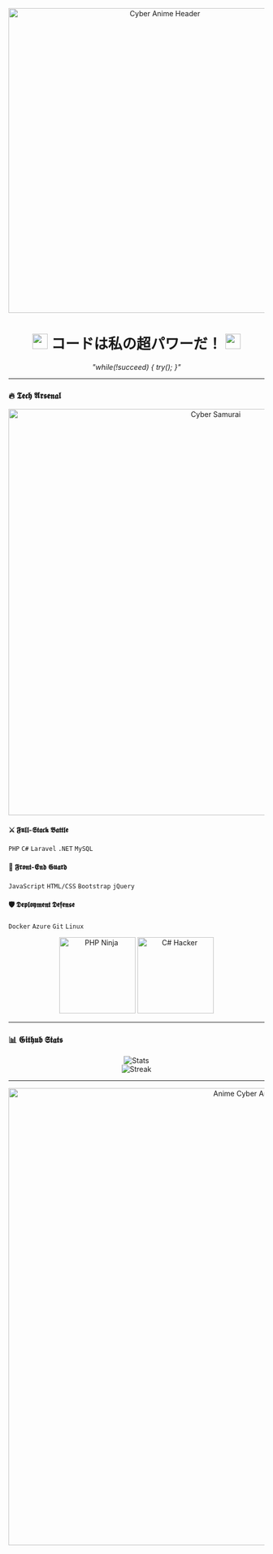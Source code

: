 <p align="center">
  <img src="https://images-wixmp-ed30a86b8c4ca887773594c2.wixmp.com/f/b8c48f09-5aa8-4e30-88be-055e1cf38041/dgmwtgy-b3721865-56a6-4ef0-98f1-d73fad25209e.png/v1/fill/w_1242,h_541,q_80,strp/death_the_kid_by_jinxiieeee_dgmwtgy-fullview.jpg?token=eyJ0eXAiOiJKV1QiLCJhbGciOiJIUzI1NiJ9.eyJzdWIiOiJ1cm46YXBwOjdlMGQxODg5ODIyNjQzNzNhNWYwZDQxNWVhMGQyNmUwIiwiaXNzIjoidXJuOmFwcDo3ZTBkMTg4OTgyMjY0MzczYTVmMGQ0MTVlYTBkMjZlMCIsIm9iaiI6W1t7ImhlaWdodCI6Ijw9NTQxIiwicGF0aCI6IlwvZlwvYjhjNDhmMDktNWFhOC00ZTMwLTg4YmUtMDU1ZTFjZjM4MDQxXC9kZ213dGd5LWIzNzIxODY1LTU2YTYtNGVmMC05OGYxLWQ3M2ZhZDI1MjA5ZS5wbmciLCJ3aWR0aCI6Ijw9MTI0MiJ9XV0sImF1ZCI6WyJ1cm46c2VydmljZTppbWFnZS5vcGVyYXRpb25zIl19.msq5X5DJci9Rjykho5kmd0QS4GSRPvaYwsF9CdD-lgc" width="600" alt="Cyber Anime Header">  
</p>

<h1 align="center">  
  <img src="https://imgur.com/TnBhkgG.gif" width="30"> コードは私の超パワーだ！ <img src="https://imgur.com/TnBhkgG.gif" width="30">  
</h1>  

<p align="center">  
  <i> "while(!succeed) { try(); }" </i>  
</p>  

---

### **🔥 𝕿𝖊𝖈𝖍 𝕬𝖗𝖘𝖊𝖓𝖆𝖑**  

<p align="center">
  <img src="https://images-wixmp-ed30a86b8c4ca887773594c2.wixmp.com/f/80dd4180-f2ad-4c83-ac9e-a42dd17be35f/deatl19-85d6f890-7b3a-45fb-9804-d4ad59b48878.jpg/v1/fill/w_1358,h_588,q_70,strp/ems_by_kyokazu_deatl19-pre.jpg?token=eyJ0eXAiOiJKV1QiLCJhbGciOiJIUzI1NiJ9.eyJzdWIiOiJ1cm46YXBwOjdlMGQxODg5ODIyNjQzNzNhNWYwZDQxNWVhMGQyNmUwIiwiaXNzIjoidXJuOmFwcDo3ZTBkMTg4OTgyMjY0MzczYTVmMGQ0MTVlYTBkMjZlMCIsIm9iaiI6W1t7ImhlaWdodCI6Ijw9MTYxMSIsInBhdGgiOiJcL2ZcLzgwZGQ0MTgwLWYyYWQtNGM4My1hYzllLWE0MmRkMTdiZTM1ZlwvZGVhdGwxOS04NWQ2Zjg5MC03YjNhLTQ1ZmItOTgwNC1kNGFkNTliNDg4NzguanBnIiwid2lkdGgiOiI8PTM3MTcifV1dLCJhdWQiOlsidXJuOnNlcnZpY2U6aW1hZ2Uub3BlcmF0aW9ucyJdfQ.Mxm6ZP0MA2-bMIrZC5krUB1garbZHRf7pZkd2qPdPbo" width="800" alt="Cyber Samurai">
</p>

#### **⚔️ 𝕱𝖚𝖑𝖑-𝕾𝖙𝖆𝖈𝖐 𝕭𝖆𝖙𝖙𝖑𝖊**  
`PHP` `C#` `Laravel` `.NET` `MySQL`  

#### **🌌 𝕱𝖗𝖔𝖓𝖙-𝕰𝖓𝖉 𝕲𝖚𝖆𝖗𝖉**  
`JavaScript` `HTML/CSS` `Bootstrap` `jQuery`  

#### **🛡️ 𝕯𝖊𝖕𝖑𝖔𝖞𝖒𝖊𝖓𝖙 𝕯𝖊𝖋𝖊𝖓𝖘𝖊**  
`Docker` `Azure` `Git` `Linux`  

<p align="center">
  <img src="https://images-wixmp-ed30a86b8c4ca887773594c2.wixmp.com/f/1251a8d5-c247-450d-aa22-e42c7f601476/dd8wp2i-8414989e-edcc-4492-9a9b-edfa780f377a.png/v1/fit/w_763,h_1081/k5__girls_frontline__render_089_by_yamyumchann_dd8wp2i-414w-2x.png?token=eyJ0eXAiOiJKV1QiLCJhbGciOiJIUzI1NiJ9.eyJzdWIiOiJ1cm46YXBwOjdlMGQxODg5ODIyNjQzNzNhNWYwZDQxNWVhMGQyNmUwIiwiaXNzIjoidXJuOmFwcDo3ZTBkMTg4OTgyMjY0MzczYTVmMGQ0MTVlYTBkMjZlMCIsIm9iaiI6W1t7ImhlaWdodCI6Ijw9MTA4MSIsInBhdGgiOiJcL2ZcLzEyNTFhOGQ1LWMyNDctNDUwZC1hYTIyLWU0MmM3ZjYwMTQ3NlwvZGQ4d3AyaS04NDE0OTg5ZS1lZGNjLTQ0OTItOWE5Yi1lZGZhNzgwZjM3N2EucG5nIiwid2lkdGgiOiI8PTc2MyJ9XV0sImF1ZCI6WyJ1cm46c2VydmljZTppbWFnZS5vcGVyYXRpb25zIl19.NnVpUWP7mvxPr2edUP-HX_YtPZTbCpw_MzR5CUkuopw" width="150" alt="PHP Ninja">
  <img src="https://images-wixmp-ed30a86b8c4ca887773594c2.wixmp.com/f/1251a8d5-c247-450d-aa22-e42c7f601476/ddksp39-3ecdcb56-f0f1-4727-8ead-a87350fa966d.png/v1/fit/w_806,h_1023/anime_girl____render_by_yamyumchann_ddksp39-414w-2x.png?token=eyJ0eXAiOiJKV1QiLCJhbGciOiJIUzI1NiJ9.eyJzdWIiOiJ1cm46YXBwOjdlMGQxODg5ODIyNjQzNzNhNWYwZDQxNWVhMGQyNmUwIiwiaXNzIjoidXJuOmFwcDo3ZTBkMTg4OTgyMjY0MzczYTVmMGQ0MTVlYTBkMjZlMCIsIm9iaiI6W1t7ImhlaWdodCI6Ijw9MTAyMyIsInBhdGgiOiJcL2ZcLzEyNTFhOGQ1LWMyNDctNDUwZC1hYTIyLWU0MmM3ZjYwMTQ3NlwvZGRrc3AzOS0zZWNkY2I1Ni1mMGYxLTQ3MjctOGVhZC1hODczNTBmYTk2NmQucG5nIiwid2lkdGgiOiI8PTgwNiJ9XV0sImF1ZCI6WyJ1cm46c2VydmljZTppbWFnZS5vcGVyYXRpb25zIl19.dDl-AAHiWz_YEX8Swq74fpnjhyDY6iVOvOfa7xQ6UhI" width="150" alt="C# Hacker">
</p>

---

### **📊 𝕲𝖎𝖙𝖍𝖚𝖇 𝕾𝖙𝖆𝖙𝖘**  

<p align="center">  
  <img src="https://github-readme-stats.vercel.app/api?username=galuzi&show_icons=true&theme=merko&include_all_commits=true" alt="Stats">  
  <br>  
  <img src="https://github-readme-streak-stats.herokuapp.com/?user=galuzi&theme=merko" alt="Streak">  
</p>  

---  

<p align="center">  
  <img src="https://images-wixmp-ed30a86b8c4ca887773594c2.wixmp.com/f/83c3ac45-0de3-4f59-8dfe-a2379b3a3400/dirn1cv-cbf6ce7e-9bff-4e0d-95f5-dcbe6f207196.png/v1/fill/w_1194,h_669,q_70,strp/_chrome__by_evlsound_dirn1cv-pre.jpg?token=eyJ0eXAiOiJKV1QiLCJhbGciOiJIUzI1NiJ9.eyJzdWIiOiJ1cm46YXBwOjdlMGQxODg5ODIyNjQzNzNhNWYwZDQxNWVhMGQyNmUwIiwiaXNzIjoidXJuOmFwcDo3ZTBkMTg4OTgyMjY0MzczYTVmMGQ0MTVlYTBkMjZlMCIsIm9iaiI6W1t7ImhlaWdodCI6Ijw9NzE4IiwicGF0aCI6IlwvZlwvODNjM2FjNDUtMGRlMy00ZjU5LThkZmUtYTIzNzliM2EzNDAwXC9kaXJuMWN2LWNiZjZjZTdlLTliZmYtNGUwZC05NWY1LWRjYmU2ZjIwNzE5Ni5wbmciLCJ3aWR0aCI6Ijw9MTI4MCJ9XV0sImF1ZCI6WyJ1cm46c2VydmljZTppbWFnZS5vcGVyYXRpb25zIl19.aPQJpT0m83GpjXuW6_NZriwTX06nt_zcPJYmuDa9-Uk" width="900" alt="Anime Cyber Art">  
</p>  
